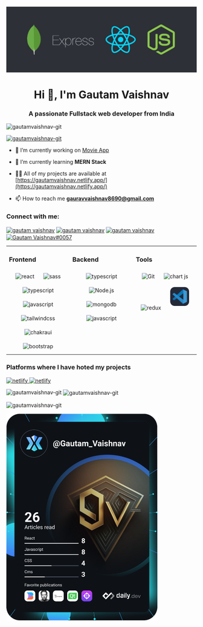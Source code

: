 ![Cover page](./MERN.png "Cover page")

<h1 align="center">Hi 👋, I'm Gautam Vaishnav</h1>
<h3 align="center">A passionate Fullstack web developer from India</h3>

<p align="left"> <img src="https://komarev.com/ghpvc/?username=gautamvaishnav-git&label=Profile%20views&color=0e75b6&style=flat" alt="gautamvaishnav-git" /> </p>

<p align="left"> <a href="https://github.com/ryo-ma/github-profile-trophy"><img src="https://github-profile-trophy.vercel.app/?username=gautamvaishnav-git" alt="gautamvaishnav-git" /></a> </p>

- 🔭 I’m currently working on [Movie App](https://github.com/Gautamvaishnav-git/Imovie)

- 🌱 I’m currently learning **MERN Stack**

- 👨‍💻 All of my projects are available at [https://gautamvaishnav.netlify.app/](https://gautamvaishnav.netlify.app/)

- 📫 How to reach me **gauravvaishnav8690@gmail.com**

<h3 align="left">Connect with me:</h3>
<p align="left">
<a href="https://dev.to/gautam vaishnav" target="blank"><img align="center" src="https://raw.githubusercontent.com/rahuldkjain/github-profile-readme-generator/master/src/images/icons/Social/devto.svg" alt="gautam vaishnav" height="30" width="40" /></a>
<a href="https://linkedin.com/in/gautam vaishnav" target="blank"><img align="center" src="https://raw.githubusercontent.com/rahuldkjain/github-profile-readme-generator/master/src/images/icons/Social/linked-in-alt.svg" alt="gautam vaishnav" height="30" width="40" /></a>
<a href="https://hashnode.com/gautam vaishnav" target="blank"><img align="center" src="https://raw.githubusercontent.com/rahuldkjain/github-profile-readme-generator/master/src/images/icons/Social/hashnode.svg" alt="gautam vaishnav" height="30" width="40" /></a>
<a href="https://discord.gg/Gautam Vaishnav#0057" target="blank"><img align="center" src="https://raw.githubusercontent.com/rahuldkjain/github-profile-readme-generator/master/src/images/icons/Social/discord.svg" alt="Gautam Vaishnav#0057" height="30" width="40" /></a>
</p>

<table><tr><td valign="top" width="33%">



### Frontend  
<div align="center">  
<img style="margin: 10px" src="https://profilinator.rishav.dev/skills-assets/react-original-wordmark.svg" alt="react" height="50" />  
<img style="margin: 10px" src="https://profilinator.rishav.dev/skills-assets/sass-original.svg" alt="sass" height="50" />  
<img style="margin: 10px" src="https://profilinator.rishav.dev/skills-assets/typescript-original.svg" alt="typescript" height="50" />  
<img style="margin: 10px" src="https://profilinator.rishav.dev/skills-assets/javascript-original.svg" alt="javascript" height="50" />  
<img style="margin: 10px" src="https://profilinator.rishav.dev/skills-assets/tailwindcss.svg" alt="tailwindcss" height="50" />  
<img style="margin: 10px" src="https://profilinator.rishav.dev/skills-assets/chakraui.png" alt="chakraui" height="50" /> 
<img style="margin: 10px" src="https://profilinator.rishav.dev/skills-assets/bootstrap-plain.svg" alt="bootstrap" height="50" /> 
</div>

</td><td valign="top" width="33%">



### Backend  
<div align="center">  
<img style="margin: 10px" src="https://profilinator.rishav.dev/skills-assets/typescript-original.svg" alt="typescript" height="50" />  
<img style="margin: 10px" src="https://profilinator.rishav.dev/skills-assets/nodejs-original-wordmark.svg" alt="Node.js" height="50" />  
<img style="margin: 10px" src="https://profilinator.rishav.dev/skills-assets/mongodb-original-wordmark.svg" alt="mongodb" height="50" />  
<img style="margin: 10px" src="https://profilinator.rishav.dev/skills-assets/javascript-original.svg" alt="javascript" height="50" />  
<p style="margin: 10px; color:white; font-size: 50px" ></p> 
</div>

</td><td valign="top" width="33%">



### Tools  
<div align="center">  
<img style="margin: 10px" src="https://profilinator.rishav.dev/skills-assets/git-scm-icon.svg" alt="Git" height="50" />  
<img style="margin: 10px" src="https://profilinator.rishav.dev/skills-assets/logo-title.svg" alt="chart js" height="50" />  
<img style="margin: 10px" src="https://profilinator.rishav.dev/skills-assets/redux-original.svg" alt="redux" height="50" />  
<img style="margin: 10px" src="https://raw.githubusercontent.com/tandpfun/skill-icons/main/icons/VSCode-Dark.svg" alt="vs code" height="50" /> 
</div>

</td></tr></table>  

### Platforms where I have hoted my projects
<p>
   <a href="https://netlify.com/" target="_blank" rel="noreferrer"> 
<img src="https://www.vectorlogo.zone/logos/netlify/netlify-icon.svg" alt="netlify" width="40" height="40"/> 
</a> 
      <a href="https://vercel.com/" target="_blank" rel="noreferrer"> 
<img src="https://upload.vectorlogo.zone/logos/vercel/images/eeca2762-8714-4b58-b625-368a855d149e.svg" alt="netlify" width="40" height="40"/> 
</a>
</p>

<p><img align="left" src="https://github-readme-stats.vercel.app/api/top-langs?username=gautamvaishnav-git&show_icons=true&locale=en&layout=compact" alt="gautamvaishnav-git" /></p>

<p>&nbsp;<img align="center" src="https://github-readme-stats.vercel.app/api?username=gautamvaishnav-git&show_icons=true&locale=en" alt="gautamvaishnav-git" /></p>

<p><img align="center" src="https://github-readme-streak-stats.herokuapp.com/?user=gautamvaishnav-git&" alt="gautamvaishnav-git" /></p>


<a href="https://app.daily.dev/DailyDevTips"><img src="https://github.com/Gautamvaishnav-git/Gautamvaishnav-git/blob/main/devcard.svg" width="400" alt="Chris Bongers's Dev Card"/></a>
